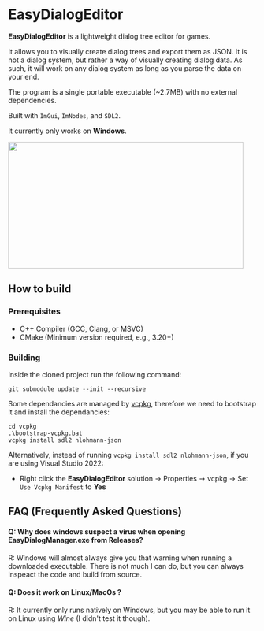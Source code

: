 # EasyDialogEditor

**EasyDialogEditor** is a lightweight dialog tree editor for games. 

It allows you to visually create dialog trees and export them as JSON.
It is not a dialog system, but rather a way of visually creating dialog data. As such, it will work on any dialog system as long as you parse the data on your end.

The program is a single portable executable (~2.7MB) with no external dependencies.

Built with `ImGui`, `ImNodes`, and `SDL2`.

It currently only works on **Windows**.

<img src="https://github.com/user-attachments/assets/b8f0e885-0daa-4acf-a63a-2e986947150d" width="477" height="257"/>

## How to build

### Prerequisites
- C++ Compiler (GCC, Clang, or MSVC)
- CMake (Minimum version required, e.g., 3.20+)

### Building
Inside the cloned project run the following command:

```
git submodule update --init --recursive
```

Some dependancies are managed by [vcpkg](https://github.com/microsoft/vcpkg), therefore we need to bootstrap it and install the dependancies:
```
cd vcpkg
.\bootstrap-vcpkg.bat
vcpkg install sdl2 nlohmann-json
```
Alternatively, instead of running `vcpkg install sdl2 nlohmann-json`, if you are using Visual Studio 2022:
- Right click the **EasyDialogEditor** solution → Properties → vcpkg → Set `Use Vcpkg Manifest` to **Yes**

## FAQ (Frequently Asked Questions)

#### Q: Why does windows suspect a virus when opening EasyDialogManager.exe from Releases?
R: Windows will almost always give you that warning when running a downloaded executable. There is not much I can do, but you can always inspeact the code and build from source.

#### Q: Does it work on Linux/MacOs ?
R: It currently only runs natively on Windows, but you may be able to run it on Linux using *Wine* (I didn't test it though).
